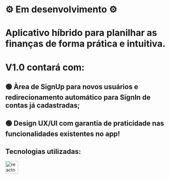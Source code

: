 <h1>⚙️ Em desenvolvimento ⚙️</h1>
<h1>Aplicativo híbrido para planilhar as finanças de forma prática e intuitiva.</h1>
<h1 align="left">V1.0 contará com:</h1>
<h2 align="left">🟢 Àrea de SignUp para novos usuários e redirecionamento automático para SignIn de contas já cadastradas;<h2>
<h2 align="left">🟢 Design UX/UI com garantia de praticidade nas funcionalidades existentes no app!<h2>
<h2 align="left">Tecnologias utilizadas:</h2>
<p align="left"> <a href="https://reactnative.dev/" target="_blank" rel="noreferrer"> <img src="https://reactnative.dev/img/header_logo.svg" alt="reactnative" width="40" height="40"/> </a> </p>

